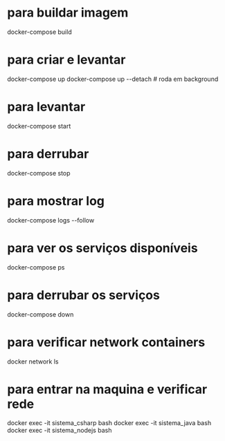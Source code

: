 # para buildar imagem
docker-compose build

# para criar e levantar
docker-compose up
docker-compose up --detach # roda em background

# para levantar
docker-compose start

# para derrubar
docker-compose stop

# para mostrar log
docker-compose logs --follow

# para ver os serviços disponíveis
docker-compose ps

# para derrubar os serviços
docker-compose down

# para verificar network containers
docker network ls

# para entrar na maquina e verificar rede
docker exec -it sistema_csharp bash
docker exec -it sistema_java bash
docker exec -it sistema_nodejs bash
